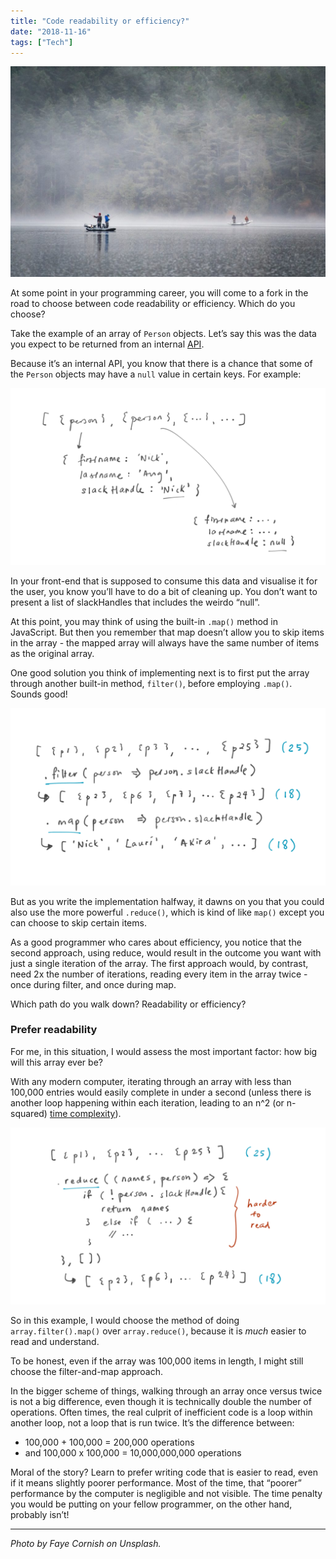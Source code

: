 ```yaml
---
title: "Code readability or efficiency?"
date: "2018-11-16"
tags: ["Tech"]
---
```


![code readability or efficiency](images/faye-cornish-553425-unsplash-1024x683.jpg)

At some point in your programming career, you will come to a fork in the road to choose between code readability or efficiency. Which do you choose?

Take the example of an array of `Person` objects. Let’s say this was the data you expect to be returned from an internal [API](/2018-02-03-what-is-an-api/).

Because it’s an internal API, you know that there is a chance that some of the `Person` objects may have a `null` value in certain keys. For example:

![code readability or efficiency 1 - nick ang blog](images/code-readability-or-efficiency-1-nick-ang-blog-1024x576.png)

In your front-end that is supposed to consume this data and visualise it for the user, you know you’ll have to do a bit of cleaning up. You don’t want to present a list of slackHandles that includes the weirdo “null”.

At this point, you may think of using the built-in `.map()` method in JavaScript. But then you remember that map doesn’t allow you to skip items in the array - the mapped array will always have the same number of items as the original array.

One good solution you think of implementing next is to first put the array through another built-in method, `filter()`, before employing `.map()`. Sounds good!

![code readability or efficiency 2 - nick ang blog](images/code-readability-or-efficiency-2-nick-ang-blog-1024x576.png)

But as you write the implementation halfway, it dawns on you that you could also use the more powerful `.reduce()`, which is kind of like `map()` except you can choose to skip certain items.

As a good programmer who cares about efficiency, you notice that the second approach, using reduce, would result in the outcome you want with just a single iteration of the array. The first approach would, by contrast, need 2x the number of iterations, reading every item in the array twice - once during filter, and once during map.

Which path do you walk down? Readability or efficiency?

### Prefer readability

For me, in this situation, I would assess the most important factor: how big will this array ever be?

With any modern computer, iterating through an array with less than 100,000 entries would easily complete in under a second (unless there is another loop happening within each iteration, leading to an n^2 (or n-squared) [time complexity](/2017-11-15-algorithm-time-complexity-big-o-notation/)).

![code readability or efficiency 3 - nick ang blog](images/code-readability-or-efficiency-3-nick-ang-blog-1024x576.png)

So in this example, I would choose the method of doing `array.filter().map()` over `array.reduce()`, because it is _much_ easier to read and understand.

To be honest, even if the array was 100,000 items in length, I might still choose the filter-and-map approach.

In the bigger scheme of things, walking through an array once versus twice is not a big difference, even though it is technically double the number of operations. Often times, the real culprit of inefficient code is a loop within another loop, not a loop that is run twice. It’s the difference between:

- 100,000 + 100,000 = 200,000 operations
- and 100,000 x 100,000 = 10,000,000,000 operations

Moral of the story? Learn to prefer writing code that is easier to read, even if it means slightly poorer performance. Most of the time, that “poorer” performance by the computer is negligible and not visible. The time penalty you would be putting on your fellow programmer, on the other hand, probably isn’t!

* * *

_Photo by Faye Cornish on Unsplash._
